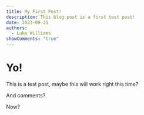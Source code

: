 ```yaml
---
title: My First Post!
description: This blog post is a first test post!
date: 2023-09-21
authors:
  - Luke Williams
showComments: "true"
---
```

# Yo!

This is a test post, maybe this will work right this time?

And comments?

Now?